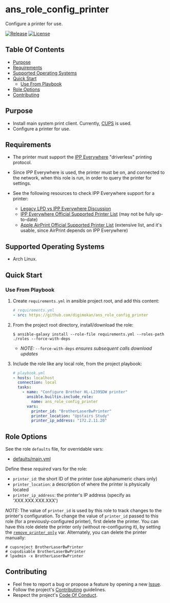 # ans_role_config_printer

Configure a printer for use.

[![Release](https://img.shields.io/github/release/digimokan/ans_role_config_printer.svg?label=release)](https://github.com/digimokan/ans_role_config_printer/releases/latest "Latest Release Notes")
[![License](https://img.shields.io/badge/license-MIT-blue.svg?label=license)](LICENSE.md "Project License")

## Table Of Contents

* [Purpose](#purpose)
* [Requirements](#requirements)
* [Supported Operating Systems](#supported-operating-systems)
* [Quick Start](#quick-start)
    * [Use From Playbook](#use-from-playbook)
* [Role Options](#role-options)
* [Contributing](#contributing)

## Purpose

* Install main system print client. Currently, [CUPS](https://www.cups.org/) is
  used.
* Configure a printer for use.

## Requirements

* The printer must support the
  [IPP Everywhere](https://www.pwg.org/ipp/everywhere.html) "driverless"
  printing protocol.

* Since IPP Everywhere is used, the printer must be on, and connected to the
  network, when this role is run, in order to query the printer for settings.

* See the following resources to check IPP Everywhere support for a printer:

    * [Legacy LPD vs IPP Everywhere Discussion](https://askubuntu.com/a/1102132)
    * [IPP Everywhere Official Supported Printer List](https://www.pwg.org/printers/)
      (may not be fully up-to-date)
    * [Apple AirPrint Official Supported Printer List](https://support.apple.com/en-us/HT201311#printers)
      (extensive list, and it's usable, since AirPrint depends on IPP Everywhere)

## Supported Operating Systems

* Arch Linux.

## Quick Start

### Use From Playbook

1. Create `requirements.yml` in ansible project root, and add this content:

   ```yaml
   # requirements.yml
   - src: https://github.com/digimokan/ans_role_config_printer
   ```

2. From the project root directory, install/download the role:

   ```shell
   $ ansible-galaxy install --role-file requirements.yml --roles-path ./roles --force-with-deps
   ```

   * _NOTE:_ `--force-with-deps` _ensures subsequent calls download updates_

3. Include the role like any local role, from the project playbook:

   ```yaml
   # playbook.yml
   - hosts: localhost
     connection: local
     tasks:
       - name: "Configure Brother HL-L2395DW printer"
         ansible.builtin.include_role:
           name: ans_role_config_printer
         vars:
           printer_id: "BrotherLaserBwPrinter"
           printer_location: "Upstairs Study"
           printer_ip_address: "172.2.11.20"
   ```

## Role Options

See the role `defaults` file, for overridable vars:

  * [defaults/main.yml](../defaults/main.yml)

Define these _required_ vars for the role:

  * `printer_id`: the short ID of the printer (use alphanumeric chars only)
  * `printer_location`: a description of where the printer is physically located
  * `printer_ip_address`: the printer's IP address (specify as 'XXX.XXX.XXX.XXX')

_NOTE:_ The value of `printer_id` is used by this role to track changes to the
printer's configuration. To change the value of `printer_id` passed to this role
(for a previously-configured printer), first delete the printer. You can have
this role delete the printer only (without re-configuring it), by setting the
[`remove_printer_only`](../defaults/main.yml) var. Alternately, you can delete
the printer manually:

   ```shell
   # cupsreject BrotherLaserBwPrinter
   # cupsdisable BrotherLaserBwPrinter
   # lpadmin -x BrotherLaserBwPrinter
   ```

## Contributing

* Feel free to report a bug or propose a feature by opening a new
  [Issue](https://github.com/digimokan/ans_role_config_printer/issues).
* Follow the project's [Contributing](CONTRIBUTING.md) guidelines.
* Respect the project's [Code Of Conduct](CODE_OF_CONDUCT.md).


